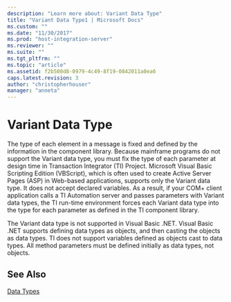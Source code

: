 ```yaml
---
description: "Learn more about: Variant Data Type"
title: "Variant Data Type1 | Microsoft Docs"
ms.custom: ""
ms.date: "11/30/2017"
ms.prod: "host-integration-server"
ms.reviewer: ""
ms.suite: ""
ms.tgt_pltfrm: ""
ms.topic: "article"
ms.assetid: f2b500d8-0979-4c49-8f19-0842011a0ea6
caps.latest.revision: 3
author: "christopherhouser"
manager: "anneta"
---
```

# Variant Data Type
The type of each element in a message is fixed and defined by the information in the component library. Because mainframe programs do not support the Variant data type, you must fix the type of each parameter at design time in Transaction Integrator (TI) Project. Microsoft Visual Basic Scripting Edition (VBScript), which is often used to create Active Server Pages (ASP) in Web-based applications, supports only the Variant data type. It does not accept declared variables. As a result, if your COM+ client application calls a TI Automation server and passes parameters with Variant data types, the TI run-time environment forces each Variant data type into the type for each parameter as defined in the TI component library.  
  
 The Variant data type is not supported in Visual Basic .NET. Visual Basic .NET supports defining data types as objects, and then casting the objects as data types. TI does not support variables defined as objects cast to data types. All method parameters must be defined initially as data types, not objects.  
  
## See Also  
 [Data Types](../core/data-types2.md)
